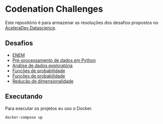 # Codenation Challenges

Este repositório é para armazenar as resoluções dos desafios propostos no [AceleraDev Datascience](https://www.codenation.dev/acceleration/aceleradev-data-science/).

## Desafios

- [ENEM](./enem-challenge/Enem.ipynb)
- [Pré-processamento de dados em Python](./data-science-0/main.ipynb)
- [Análise de dados exploratória](./coestatistica-1/coestatistica-1.ipynb)
- [Funções de probabilidade](./data-sciense-1/main.ipynb)
- [Funções de probabilidade](./data-sciense-2/main.ipynb)
- [Redução de dimensionalidade](./data-sciense-3/main.ipynb)

## Executando

Para executar os projetos eu uso o Docker.

```bash
docker-compose up
```
